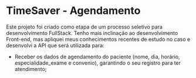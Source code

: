 # TimeSaver - Agendamento

Este projeto foi criado como etapa de um processo seletivo para desenvolvimento FullStack. Tenho mais inclinação ao desenvolvimento Front-end, mas apliquei meus conhecimentos recentes de estudo no caso e desenvolvi a API que será utilizada para:

- Receber os dados de agendamento do paciente (nome, dia, horário, especialidade_exame e convenio), garantindo o seu registro para ter atendimento;

